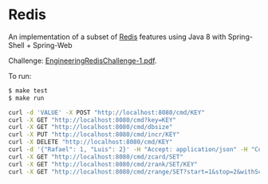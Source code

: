 # Redis

An implementation of a subset of [Redis](http://redis.io/) features using Java 8 with Spring-Shell + Spring-Web

Challenge: [EngineeringRedisChallenge-1.pdf](EngineeringRedisChallenge-1.pdf).

To run:
```bash
$ make test
$ make run

curl -d 'VALUE' -X POST "http://localhost:8080/cmd/KEY"
curl -X GET "http://localhost:8080/cmd?key=KEY"    
curl -X GET "http://localhost:8080/cmd/dbsize"    
curl -X PUT "http://localhost:8080/cmd/incr/KEY"
curl -X DELETE "http://localhost:8080/cmd/KEY"
curl -d '{"Rafael": 1, "Luis": 2}' -H "Accept: application/json" -H "Content-Type: application/json" -X POST "http://localhost:8080/cmd/zadd/SET"
curl -X GET "http://localhost:8080/cmd/zcard/SET"
curl -X GET "http://localhost:8080/cmd/zrank/SET/KEY"
curl -X GET "http://localhost:8080/cmd/zrange/SET?start=1&stop=2&withScore=false"
```


